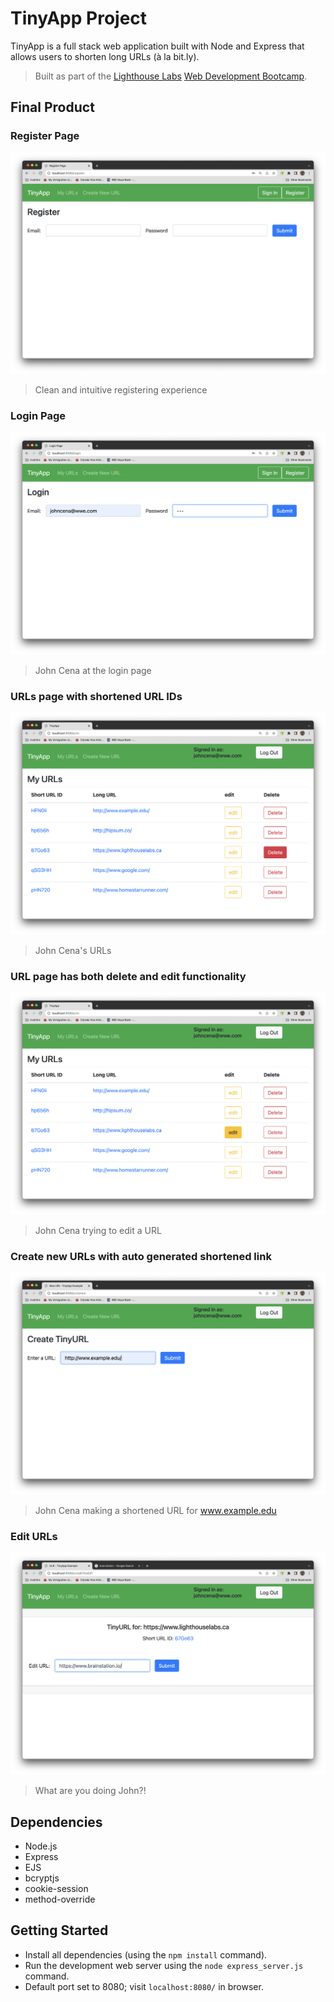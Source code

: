 # TinyApp Project

TinyApp is a full stack web application built with Node and Express that allows users to shorten long URLs (à la bit.ly).

> Built as part of the [Lighthouse Labs](https://www.lighthouselabs.ca/) [Web Development Bootcamp](https://www.lighthouselabs.ca/en/web-development-bootcamp).


## Final Product

### Register Page
!["Register page"](./docs/READMEimages/%3Aregister.png)
> Clean and intuitive registering experience

### Login Page
!["John Cena at the Login Page"](./docs/READMEimages/%3Alogin.png)
> John Cena at the login page

### URLs page with shortened URL IDs
!["John Cena's urls"](./docs/READMEimages/%3Aurls_index.png)
> John Cena's URLs

### URL page has both delete and edit functionality
!["John Cena showing the edit button"](./docs/READMEimages/%3Aurls_index_edit.png)
> John Cena trying to edit a URL

### Create new URLs with auto generated shortened link
!["Create new urls page"](./docs/READMEimages/%3Aurls_new.png)
> John Cena making a shortened URL for www.example.edu

### Edit URLs
!["John Cena editing existing url"](./docs/READMEimages/%3Aurls_show_edit.png)
> What are you doing John?!

## Dependencies

- Node.js
- Express
- EJS
- bcryptjs
- cookie-session
- method-override

## Getting Started

- Install all dependencies (using the `npm install` command).
- Run the development web server using the `node express_server.js` command.
- Default port set to 8080; visit `localhost:8080/` in browser.
